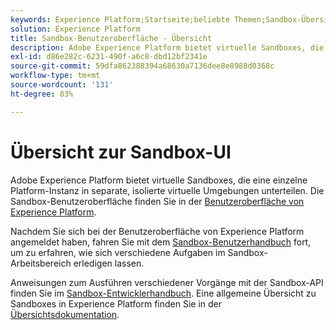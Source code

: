 ```yaml
---
keywords: Experience Platform;Startseite;beliebte Themen;Sandbox-Übersicht
solution: Experience Platform
title: Sandbox-Benutzeroberfläche - Übersicht
description: Adobe Experience Platform bietet virtuelle Sandboxes, die eine einzelne Platform-Instanz in separate, isolierte virtuelle Umgebungen unterteilen. Die Sandbox-Benutzeroberfläche befindet sich in der Experience Platform-Benutzeroberfläche.
exl-id: d86e282c-6231-490f-a6c8-dbd12bf2341e
source-git-commit: 59dfa862388394a68630a7136dee8e8988d0368c
workflow-type: tm+mt
source-wordcount: '131'
ht-degree: 83%

---
```


# Übersicht zur Sandbox-UI

Adobe Experience Platform bietet virtuelle Sandboxes, die eine einzelne Platform-Instanz in separate, isolierte virtuelle Umgebungen unterteilen. Die Sandbox-Benutzeroberfläche finden Sie in der [Benutzeroberfläche von Experience Platform](https://platform.adobe.com).

Nachdem Sie sich bei der Benutzeroberfläche von Experience Platform angemeldet haben, fahren Sie mit dem [Sandbox-Benutzerhandbuch](user-guide.md) fort, um zu erfahren, wie sich verschiedene Aufgaben im Sandbox-Arbeitsbereich erledigen lassen.

Anweisungen zum Ausführen verschiedener Vorgänge mit der Sandbox-API finden Sie im [Sandbox-Entwicklerhandbuch](../api/getting-started.md). Eine allgemeine Übersicht zu Sandboxes in Experience Platform finden Sie in der [Übersichtsdokumentation](../home.md).
